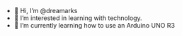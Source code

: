 - 👋 Hi, I’m @dreamarks
- 👀 I’m interested in learning with technology. 
- 🌱 I’m currently learning how to use an Arduino UNO R3

<!---
dreamarks/dreamarks is a ✨ special ✨ repository because its `README.md` (this file) appears on your GitHub profile.
You can click the Preview link to take a look at your changes.
--->

